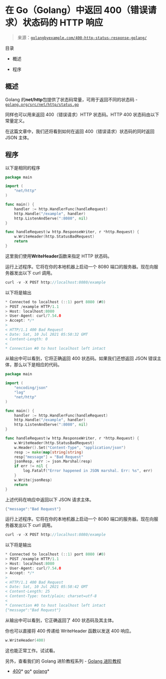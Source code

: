 <!--yml

类别: 未分类

日期: 2024-10-13 06:38:24

-->

# 在 Go（Golang）中返回 400（错误请求）状态码的 HTTP 响应

> 来源：[`golangbyexample.com/400-http-status-response-golang/`](https://golangbyexample.com/400-http-status-response-golang/)

目录

+   概述

+   程序

## **概述**

Golang 的**net/http**包提供了状态码常量，可用于返回不同的状态码 - [`golang.org/src/net/http/status.go`](https://golang.org/src/net/http/status.go)

同样也可以用来返回 400（错误请求）HTTP 状态码。HTTP 400 状态码由以下常量定义。

在这篇文章中，我们还将看到如何在返回 400（错误请求）状态码的同时返回 JSON 主体。

## **程序**

以下是相同的程序

```go
package main

import (
	"net/http"
)

func main() {
	handler := http.HandlerFunc(handleRequest)
	http.Handle("/example", handler)
	http.ListenAndServe(":8080", nil)
}

func handleRequest(w http.ResponseWriter, r *http.Request) {
	w.WriteHeader(http.StatusBadRequest)
	return
}
```

这里我们使用**WriteHeader**函数来指定 HTTP 状态码。

运行上述程序。它将在你的本地机器上启动一个 8080 端口的服务器。现在向服务器发出以下 curl 调用。

```go
curl -v -X POST http://localhost:8080/example
```

以下将是输出

```go
* Connected to localhost (::1) port 8080 (#0)
> POST /example HTTP/1.1
> Host: localhost:8080
> User-Agent: curl/7.54.0
> Accept: */*
> 
< HTTP/1.1 400 Bad Request
< Date: Sat, 10 Jul 2021 05:50:32 GMT
< Content-Length: 0
< 
* Connection #0 to host localhost left intact
```

从输出中可以看到，它将正确返回 400 状态码。如果我们还想返回 JSON 错误主体，那么以下是相应的代码。

```go
package main

import (
	"encoding/json"
	"log"
	"net/http"
)

func main() {
	handler := http.HandlerFunc(handleRequest)
	http.Handle("/example", handler)
	http.ListenAndServe(":8080", nil)
}

func handleRequest(w http.ResponseWriter, r *http.Request) {
	w.WriteHeader(http.StatusBadRequest)
	w.Header().Set("Content-Type", "application/json")
	resp := make(map[string]string)
	resp["message"] = "Bad Request"
	jsonResp, err := json.Marshal(resp)
	if err != nil {
		log.Fatalf("Error happened in JSON marshal. Err: %s", err)
	}
	w.Write(jsonResp)
	return
}
```

上述代码在响应中返回以下 JSON 请求主体。

```go
{"message":"Bad Request"}
```

运行上述程序。它将在你的本地机器上启动一个 8080 端口的服务器。现在向服务器发出以下 curl 调用。

```go
curl -v -X POST http://localhost:8080/example
```

以下将是输出

```go
* Connected to localhost (::1) port 8080 (#0)
> POST /example HTTP/1.1
> Host: localhost:8080
> User-Agent: curl/7.54.0
> Accept: */*
> 
< HTTP/1.1 400 Bad Request
< Date: Sat, 10 Jul 2021 05:58:42 GMT
< Content-Length: 25
< Content-Type: text/plain; charset=utf-8
< 
* Connection #0 to host localhost left intact
{"message":"Bad Request"}
```

从输出中可以看到，它正确返回了 400 状态码及其主体。

你也可以直接将 400 传递给 WriteHeader 函数以发送 400 响应。

```go
w.WriteHeader(400)
```

这也能正常工作。试试看。

另外，查看我们的 Golang 进阶教程系列 - [Golang 进阶教程](https://golangbyexample.com/golang-comprehensive-tutorial/)

+   [400](https://golangbyexample.com/tag/400/)*   [go](https://golangbyexample.com/tag/go/)*   [golang](https://golangbyexample.com/tag/golang/)*
